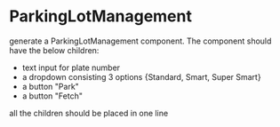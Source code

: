 # ParkingLotManagement

generate a ParkingLotManagement component. The component should have the below children:

- text input for plate number
- a dropdown consisting 3 options {Standard, Smart, Super Smart}
- a button "Park"
- a button "Fetch"

all the children should be placed in one line